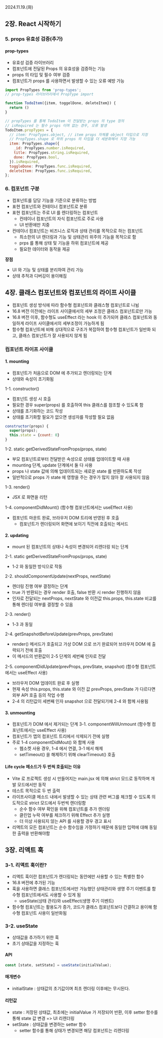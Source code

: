 2024.11.19.(화)

## 2장. React 시작하기

### 5. props 유효성 검증(추가)

#### prop-types

- 유효성 검증 라이브러리
- 컴포넌트에 전달된 Props 의 유효성을 검증하는 기능
- props 의 타입 및 필수 여부 검증
- 컴포넌트가 props 를 사용하면서 발생할 수 있는 오류 예방 가능

```jsx
import PropTypes from 'prop-types';
// prop-types 라이브러리에서 PropType import

function TodoItem({item, toggelDone, deleteItem}) {
  return ()
}

// propTypes 를 통해 TodoItem 이 전달받는 props 의 type 정의
// isRequired 는 필수 props 이며 없는 경우, 오류 발생
TodoItem.propTypes = {
  // item: PropTypes.object, // item props 자체를 object 타입으로 지정
  // PropTypes.shape 로 하위 props 의 타입을 더 세분화해서 지정 가능
  item: PropTypes.shape({
    _id: PropTypes.number.isRequired,
    title: PropTypes.string.isRequired,
    done: PropTypes.bool,
  }).isRequired,
  toggleDone: PropTypes.func.isRequired,
  deleteItem: PropTypes.func.isRequired,
};
```

### 6. 컴포넌트 구분

- 컴포넌트를 담당 기능을 기준으로 분류하는 방법
- 표현 컴포넌트와 컨테이너 컴포넌트로 분류
- 표현 컴포넌트는 주로 UI 를 렌더링하는 컴포넌트
  - 컨테이너 컴포넌트의 자식 컴포넌트로 주로 사용
  - UI 반환에만 치중
- 컨테이너 컴포넌트는 비즈니스 로직과 상태 관리를 목적으로 하는 컴포넌트
  - 최소한의 UI 렌더링과 기능 및 상태관리 위주의 기능을 목적으로 함
  - prps 를 통해 상태 및 기능을 하위 컴포넌트에 제공
  - 필요한 데이터와 동작을 제공

**장점**

- UI 와 기능 및 상태를 분리하여 관리 가능
- 상태 추적과 디버깅이 용이해짐

## 4장. 클래스 컴포넌트와 컴포넌트의 라이프 사이클

- 컴포넌트 생성 방식에 따라 함수형 컴포넌트와 클래스형 컴포넌트로 나뉨
- 16.8 버전 이전에는 라이프 사이클에서의 세부 조정은 클래스 컴포넌트로만 가능
- 16.8 버전 이후, 함수형도 useEffect 라는 hook 이 추가되어 클래스 컴포넌트와 동일하게 라이프 사이클에서의 세부조정이 가능하게 됨
- 함수형 컴포넌트에 비해 상대적으로 구조가 복잡하여 함수형 컴포넌트가 일반화 되고, 클래스 컴포넌트가 잘 사용되지 않게 됨

### 컴포넌트 라이프 사이클

#### 1. mounting

- 컴포넌트가 처음으로 DOM 에 추가되고 렌더링되는 단계
- 상태와 속성이 초기화됨

1-1. constructor()

- 컴포넌트 생성 시 호출
- 필요한 경우 super(props) 를 호출하여 this 클래스를 참조할 수 있도록 함
- 상태를 초기화하는 코드 작성
- 상태를 초기화할 필요가 없으면 생성자를 작성할 필요 없음

```jsx
constructor(props) {
  super(props);
  this.state = {count: 0}
}
```

1-2. static getDerivedStateFromProps(props, state)

- 부모 컴포넌트로부터 전달받은 속성으로 상태를 업데이트할 때 사용
- mounting 단계, update 단계에서 둘 다 사용
- props 나 state 값에 의해 업데이트되는 새로운 state 를 반환하도록 작성
- 일반적으로 props 가 state 에 영향을 주는 경우가 많지 않아 잘 사용되지 않음

1-3. render()

- JSX 로 화면을 리턴

1-4. componentDidMount() (함수형 컴포넌트에서는 useEffect 사용)

- 컴포넌트 마운트 완료, 브라우저 DOM 트리에 반영된 후 호출
  - 컴포넌트가 렌더링되어 화면에 보이기 직전에 호출되는 메서드

#### 2. updating

- mount 된 컴포넌트의 상태나 속성이 변경되어 리렌더링 되는 단계

2-1. static getDerivedStateFromProps(props, state)

- 1-2 와 동일한 방식으로 작동

2-2. shouldComponentUpdate(nextProps, nextState)

- 렌더링 진행 여부 결정하는 단계
- true 가 반환되는 경우 render 호출, false 반환 시 render 진행하지 않음
- 인자로 전달되는 nextProps, nextState 와 이전값 this.props, this.state 비교를 통해 렌더링 여부를 결정할 수 있음

2-3. render()

- 1-3 과 동일

2-4. getSnapshotBeforeUpdate(prevProps, prevState)

- render() 메서드가 호출되고 가상 DOM 으로 쓰기 완료되어 브라우저 DOM 에 출력되기 전에 호출
- 이 메서드의 반환값이 2-5 단계의 세번째 인자로 전달

2-5. componentDidUpdate(prevProps, prevState, snapshot) (함수형 컴포넌트에서는 useEffect 사용)

- 브라우저 DOM 업데이트 완료 후 실행
- 현재 속성 this.props, this.state 와 이전 값 prevProps, prevState 가 다르다면 외부 API 호출 등의 작업 수행
- 2-4 의 리턴값이 세번째 인자 snapshot 으로 전달되기에 2-4 와 함께 사용됨

#### 3. unmounting

- 컴포넌트가 DOM 에서 제거되는 단계
  3-1. componentWillUnmount (함수형 컴포넌트에서는 useEffect 사용)
- 컴포넌트가 앱의 컴포넌트 트리에서 삭제되기 전에 실행
- 주로 1-4 componentDidMout() 와 함께 사용
  - 웹소켓 사용 경우, 1-4 에서 연결, 3-1 에서 해제
  - setTimeout() 을 해제하기 위해 clearTimeout() 호출

#### Life cycle 메소드가 두 번씩 호출되는 이유

- Vite 로 프로젝트 생성 시 만들어지는 main.jsx 에 의해 strict 모드로 동작하며 개발 모드에서만 동작
- 테스트 목적으로 두 번 출력
- 라이프사이클 메소드 내에서 발생할 수 있는 상태 관련 버그를 체크할 수 있도록 의도적으로 strict 모드에서 두번씩 렌더링함
  - 순수 함수 여부 확인을 위해 컴포넌트를 추가 렌더링
  - 클린업 누락 여부를 체크하기 위해 Effect 추가 실행
  - 더 이상 사용되지 않는 API 를 사용할 경우 경고 표시
- 리액트의 모든 컴포넌트는 순수 함수임을 가정하기 때문에 동일한 입력에 대해 동일한 출력을 반환해야함

## 3장. 리액트 훅

### 3-1. 리액트 훅이란?

- 리액트 훅이란 컴포넌트가 렌더링되는 동안에만 사용할 수 있는 특별한 함수
- 16.8 버전에 추가된 기능
- 훅을 사용하면 클래스 컴포넌트에서만 가능했던 상태관리와 생명 주기 이벤트를 함수형 컴포넌트에서도 사용할 수 있게 됨
  - useState(상태 관리)와 useEffect(생명 주기 이벤트)
- 함수형 컴포넌트는 활용도가 증가, 코드가 클래스 컴포넌트보다 간결하고 용이해 함수형 컴포넌트 사용이 일반화됨

### 3-2. useState

- 상태값을 추가하기 위한 훅
- 초기 상태값을 지정하는 훅

#### API

```jsx
const [state, setState] = useState(initialValue);
```

#### 매개변수

- initialState : 상태값의 초기값이며 최초 렌더링 이후에는 무시된다.

#### 리턴값

- state : 저장된 상태값, 최초에는 initialValue 가 저장되어 반환, 이후 setter 함수를 통해 state 값 변경 => UI 리렌더링
- setState : 상태값을 변경하는 setter 함수
  - setter 함수를 통해 상태가 변경되면 해당 컴포넌트는 리렌더링
